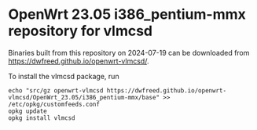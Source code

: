 OpenWrt 23.05 i386_pentium-mmx repository for vlmcsd
========

Binaries built from this repository on 2024-07-19 can be downloaded from <https://dwfreed.github.io/openwrt-vlmcsd/>.

To install the vlmcsd package, run

```
echo "src/gz openwrt-vlmcsd https://dwfreed.github.io/openwrt-vlmcsd/OpenWrt_23.05/i386_pentium-mmx/base" >> /etc/opkg/customfeeds.conf
opkg update
opkg install vlmcsd
```
